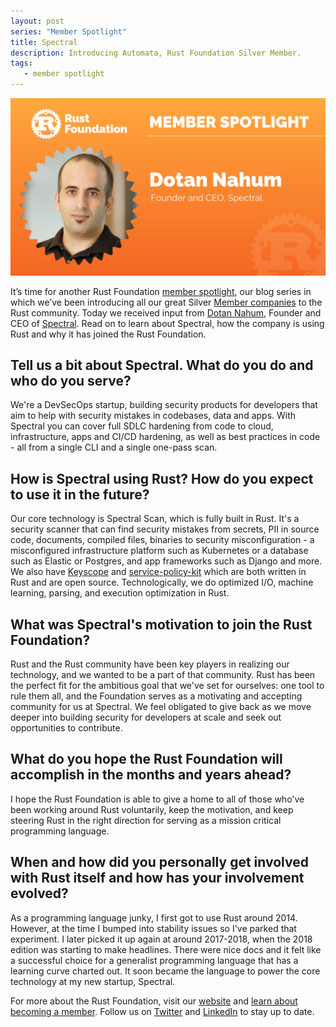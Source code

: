 ```yaml
---
layout: post
series: "Member Spotlight"
title: Spectral
description: Introducing Automata, Rust Foundation Silver Member.
tags:
   - member spotlight
---
```


![Dotan Nahum](/img/posts/2021-12-20-member-spotlight-spectral/member_spotlight_dotan_nahum.png)

It’s time for another Rust Foundation [member spotlight](https://foundation.rust-lang.org/tags/member%20spotlight/), our blog series in which we’ve been introducing all our great Silver [Member companies](https://foundation.rust-lang.org/members/) to the Rust community. Today we received input from [Dotan Nahum](https://mobile.twitter.com/jondot), Founder and CEO of [Spectral](https://spectralops.io/). Read on to learn about Spectral, how the company is using Rust and why it has joined the Rust Foundation.

## Tell us a bit about Spectral. What do you do and who do you serve?

We're a DevSecOps startup, building security products for developers that aim to help with security mistakes in codebases, data and apps. With Spectral you can cover full SDLC hardening from code to cloud, infrastructure, apps and CI/CD hardening, as well as best practices in code - all from a single CLI and a single one-pass scan.
 
## How is Spectral using Rust? How do you expect to use it in the future?

Our core technology is Spectral Scan, which is fully built in Rust. It's a security scanner that can find security mistakes from secrets, PII in source code, documents, compiled files, binaries to security misconfiguration - a misconfigured infrastructure platform such as Kubernetes or a database such as Elastic or Postgres, and app frameworks such as Django and more. We also have [Keyscope](https://github.com/SpectralOps/keyscope) and [service-policy-kit](https://github.com/SpectralOps/service-policy-kit) which are both written in Rust and are open source. Technologically, we do optimized I/O, machine learning, parsing, and execution optimization in Rust.

## What was Spectral's motivation to join the Rust Foundation?

Rust and the Rust community have been key players in realizing our technology, and we wanted to be a part of that community. Rust has been the perfect fit for the ambitious goal that we've set for ourselves: one tool to rule them all, and the Foundation serves as a motivating and accepting community for us at Spectral. We feel obligated to give back as we move deeper into building security for developers at scale and seek out opportunities to contribute.

## What do you hope the Rust Foundation will accomplish in the months and years ahead?

I hope the Rust Foundation is able to give a home to all of those who've been working around Rust voluntarily, keep the motivation, and keep steering Rust in the right direction for serving as a mission critical programming language.

## When and how did you personally get involved with Rust itself and how has your involvement evolved?

As a programming language junky, I first got to use Rust around 2014. However, at the time I bumped into stability issues so I've parked that experiment. I later picked it up again at around 2017-2018, when the 2018 edition was starting to make headlines. There were nice docs and it felt like a successful choice for a generalist programming language that has a learning curve charted out. It soon became the language to power the core technology at my new startup, Spectral.

For more about the Rust Foundation, visit our [website](https://foundation.rust-lang.org/) and [learn about becoming a member](https://foundation.rust-lang.org/info/become-a-member/). Follow us on [Twitter](https://twitter.com/rust_foundation) and [LinkedIn](https://www.linkedin.com/company/rust-foundation/) to stay up to date.
